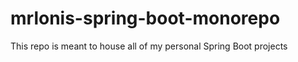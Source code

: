 # mrlonis-spring-boot-monorepo

This repo is meant to house all of my personal Spring Boot projects
